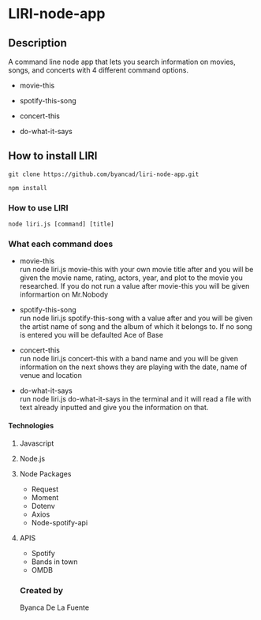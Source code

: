 # LIRI-node-app

## Description
A command line node app that lets you search information on movies, songs, and concerts with 4 different command options.

* movie-this

* spotify-this-song

* concert-this

* do-what-it-says

## How to install LIRI
 

   ```   
   git clone https://github.com/byancad/liri-node-app.git
   ```
   ```
   npm install
   ```
### How to use LIRI

```node liri.js [command] [title]```



### What each command does 

* movie-this<br>
run node liri.js movie-this with your own movie title after and you will be given the movie name, rating, actors, year, and plot to the movie you researched. If you do not run a value after movie-this you will be given informartion on Mr.Nobody

* spotify-this-song<br>
run node liri.js spotify-this-song with a value after and you will be given the artist name of song and the album of which it belongs to. If no song is entered you will be defaulted Ace of Base

* concert-this<br>
run node liri.js concert-this with a band name and you will be given information on the next shows they are playing with the date, name of venue and location

* do-what-it-says<br>
run node liri.js do-what-it-says in the terminal and it will read a file with text already inputted and give you the information on that. 

#### Technologies

1. Javascript
2. Node.js
3. Node Packages
   - Request
   - Moment
   - Dotenv
   - Axios
   - Node-spotify-api
4. APIS
   - Spotify
   - Bands in town 
   - OMDB
   
   ### Created by
   Byanca De La Fuente
